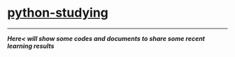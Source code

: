# <u>python-studying</u>
***
___Here< will show some codes and documents to share some recent learning results___

